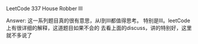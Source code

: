 LeetCode 337 House Robber III

Answer:
    这一系列题目真的很有意思，从I到III都值得思考。
    特别是III。leetCode上有很详细的解释，这道题目如果不会的
    去看上面的discuss，讲的特别好，这里就不多说了
